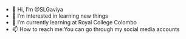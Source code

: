 - 👋 Hi, I’m @SLGaviya
- 👀 I’m interested in learning new things
- 🌱 I’m currently learning at Royal College Colombo
- 📫 How to reach me:You can go through my social media accounts


<!---
SLGaviya/SLGaviya is a ✨ special ✨ repository because its `README.md` (this file) appears on your GitHub profile.
You can click the Preview link to take a look at your changes.
--->
